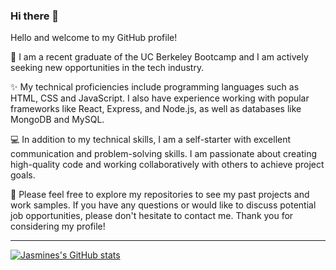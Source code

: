 ### Hi there 👋

Hello and welcome to my GitHub profile!

🌷 I am a recent graduate of the UC Berkeley Bootcamp and I am actively seeking new opportunities in the tech industry.

✨ My technical proficiencies include programming languages such as HTML, CSS and JavaScript. I also have experience working with popular frameworks like React, Express, and Node.js, as well as databases like MongoDB and MySQL.

💻 In addition to my technical skills, I am a self-starter with excellent communication and problem-solving skills. I am passionate about creating high-quality code and working collaboratively with others to achieve project goals.

📩 Please feel free to explore my repositories to see my past projects and work samples. If you have any questions or would like to discuss potential job opportunities, please don't hesitate to contact me. Thank you for considering my profile!

***


[![Jasmines's GitHub stats](https://github-readme-stats.vercel.app/api?username=silkyjazz)](https://github.com/silkyjazz/github-readme-stats)
